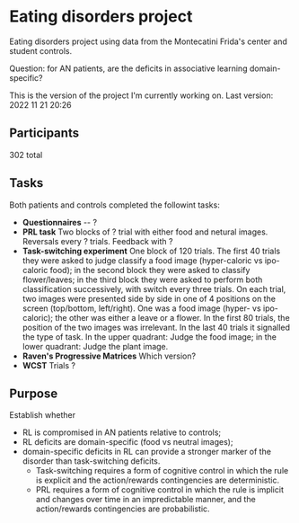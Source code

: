 # Eating disorders project

Eating disorders project using data from the Montecatini Frida's center and student controls.

Question: for AN patients, are the deficits in associative learning domain-specific?

This is the version of the project I'm currently working on.
Last version: 2022 11 21 20:26

## Participants

302 total

## Tasks

Both patients and controls completed the followint tasks:

- **Questionnaires** -- ?
- **PRL task** Two blocks of ? trial with either food and netural images. Reversals every ? trials. Feedback with ?
- **Task-switching experiment** One block of 120 trials. The first 40 trials they were asked to judge classify a food image (hyper-caloric vs ipo-caloric food); in the second block they were asked to classify flower/leaves; in the third block they  were asked to perform both classification successively, with switch every three trials. On each trial, two images were presented side by side in one of 4 positions on the screen (top/bottom, left/right). One was a food image (hyper- vs ipo-caloric); the other was either a leave or a flower. In the first 80 trials, the position of the two images was irrelevant.  In the last 40 trials it signalled the type of task. In the upper quadrant: Judge the food image; in the lower quadrant: Judge the plant image.
- **Raven's Progressive Matrices** Which version? 
- **WCST**  Trials ?

## Purpose

Establish whether

- RL is compromised in AN patients relative to controls;
- RL deficits are domain-specific (food vs neutral images);
- domain-specific deficits in RL can provide a stronger marker of the disorder than task-switching deficits.
     - Task-switching requires a form of cognitive control in which the rule is explicit and the action/rewards contingencies are deterministic.
     - PRL requires a form of cognitive control in which the rule is implicit and changes over time in an impredictable manner, and the action/rewards contingencies are probabilistic.




